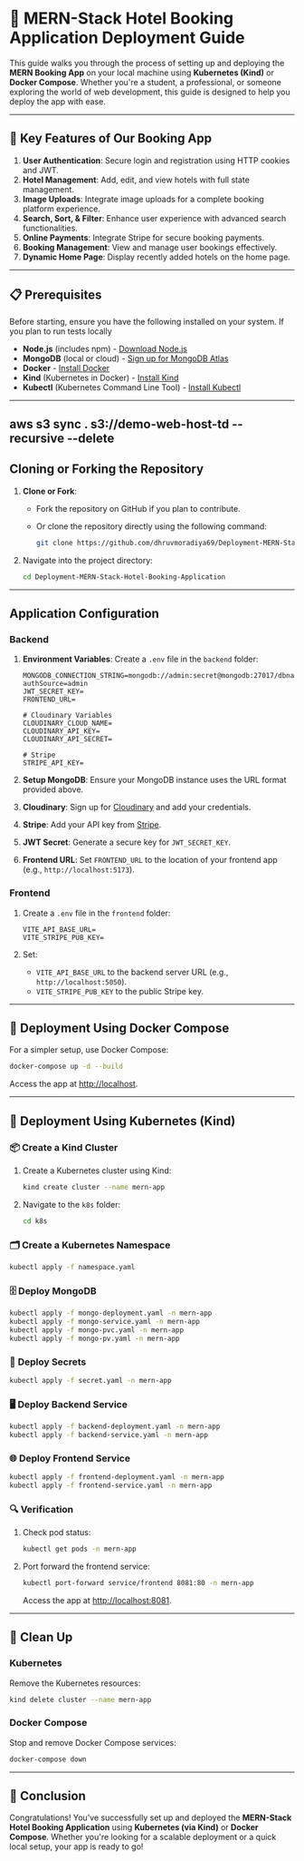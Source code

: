# **🚀 MERN-Stack Hotel Booking Application Deployment Guide**

This guide walks you through the process of setting up and deploying the **MERN Booking App** on your local machine using **Kubernetes (Kind)** or **Docker Compose**. Whether you're a student, a professional, or someone exploring the world of web development, this guide is designed to help you deploy the app with ease.

---

## **🔑 Key Features of Our Booking App**

1. **User Authentication**: Secure login and registration using HTTP cookies and JWT.
2. **Hotel Management**: Add, edit, and view hotels with full state management.
3. **Image Uploads**: Integrate image uploads for a complete booking platform experience.
4. **Search, Sort, & Filter**: Enhance user experience with advanced search functionalities.
5. **Online Payments**: Integrate Stripe for secure booking payments.
6. **Booking Management**: View and manage user bookings effectively.
7. **Dynamic Home Page**: Display recently added hotels on the home page.

---

## **📋 Prerequisites**

Before starting, ensure you have the following installed on your system. If you plan to run tests locally

- **Node.js** (includes npm) - [Download Node.js](https://nodejs.org)
- **MongoDB** (local or cloud) - [Sign up for MongoDB Atlas](https://www.mongodb.com/cloud/atlas)
- **Docker** - [Install Docker](https://www.docker.com/get-started)
- **Kind** (Kubernetes in Docker) - [Install Kind](https://kind.sigs.k8s.io/)
- **Kubectl** (Kubernetes Command Line Tool) - [Install Kubectl](https://kubernetes.io/docs/tasks/tools/)

---

## aws s3 sync . s3://demo-web-host-td --recursive --delete

## **Cloning or Forking the Repository**

1. **Clone or Fork**: 
   - Fork the repository on GitHub if you plan to contribute.
   - Or clone the repository directly using the following command:

     ```bash
     git clone https://github.com/dhruvmoradiya69/Deployment-MERN-Stack-Hotel-Booking-Application.git
     ```

2. Navigate into the project directory:
   ```bash
   cd Deployment-MERN-Stack-Hotel-Booking-Application
   ```

---

## **Application Configuration**

### **Backend**

1. **Environment Variables**: Create a `.env` file in the `backend` folder:

   ```plaintext
   MONGODB_CONNECTION_STRING=mongodb://admin:secret@mongodb:27017/dbname?authSource=admin
   JWT_SECRET_KEY=
   FRONTEND_URL=

   # Cloudinary Variables
   CLOUDINARY_CLOUD_NAME=
   CLOUDINARY_API_KEY=
   CLOUDINARY_API_SECRET=

   # Stripe
   STRIPE_API_KEY=
   ```

2. **Setup MongoDB**: Ensure your MongoDB instance uses the URL format provided above.
3. **Cloudinary**: Sign up for [Cloudinary](https://cloudinary.com/) and add your credentials.
4. **Stripe**: Add your API key from [Stripe](https://stripe.com/).
5. **JWT Secret**: Generate a secure key for `JWT_SECRET_KEY`.
6. **Frontend URL**: Set `FRONTEND_URL` to the location of your frontend app (e.g., `http://localhost:5173`).

### **Frontend**

1. Create a `.env` file in the `frontend` folder:

   ```plaintext
   VITE_API_BASE_URL=
   VITE_STRIPE_PUB_KEY=
   ```

2. Set:
   - `VITE_API_BASE_URL` to the backend server URL (e.g., `http://localhost:5050`).
   - `VITE_STRIPE_PUB_KEY` to the public Stripe key.

---

## **🐳 Deployment Using Docker Compose**

For a simpler setup, use Docker Compose:

```bash
docker-compose up -d --build
```

Access the app at [http://localhost](http://localhost).

---

## **🚢 Deployment Using Kubernetes (Kind)**

### 📦 **Create a Kind Cluster**

1. Create a Kubernetes cluster using Kind:
   ```bash
   kind create cluster --name mern-app
   ```

2. Navigate to the `k8s` folder:
   ```bash
   cd k8s
   ```

### 🗂️ **Create a Kubernetes Namespace**

```bash
kubectl apply -f namespace.yaml
```

### 🗄️ **Deploy MongoDB**

```bash
kubectl apply -f mongo-deployment.yaml -n mern-app
kubectl apply -f mongo-service.yaml -n mern-app
kubectl apply -f mongo-pvc.yaml -n mern-app
kubectl apply -f mongo-pv.yaml -n mern-app
```

### 🔐 **Deploy Secrets**

```bash
kubectl apply -f secret.yaml -n mern-app
```

### 🖥️ **Deploy Backend Service**

```bash
kubectl apply -f backend-deployment.yaml -n mern-app
kubectl apply -f backend-service.yaml -n mern-app
```

### 🌐 **Deploy Frontend Service**

```bash
kubectl apply -f frontend-deployment.yaml -n mern-app
kubectl apply -f frontend-service.yaml -n mern-app
```

### 🔍 **Verification**

1. Check pod status:
   ```bash
   kubectl get pods -n mern-app
   ```
2. Port forward the frontend service:
   ```bash
   kubectl port-forward service/frontend 8081:80 -n mern-app
   ```
   Access the app at [http://localhost:8081](http://localhost:8081).

---

## **🧹 Clean Up**

### **Kubernetes**

Remove the Kubernetes resources:
```bash
kind delete cluster --name mern-app
```

### **Docker Compose**

Stop and remove Docker Compose services:
```bash
docker-compose down
```

---

## **🎉 Conclusion**

Congratulations! You’ve successfully set up and deployed the **MERN-Stack Hotel Booking Application** using **Kubernetes (via Kind)** or **Docker Compose**. Whether you're looking for a scalable deployment or a quick local setup, your app is ready to go!
